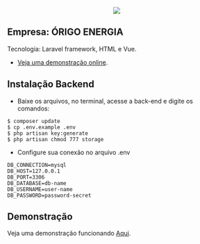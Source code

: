 <p align="center"><img src="https://painel.avdesign.com.br/img/logo/login-title.png"></p>

>

## Empresa: ÓRIGO ENERGIA  

Tecnologia: Laravel framework, HTML e Vue.

- [Veja uma demonstração online](https://www.avdesign.com.br/demo/origo).


## Instalação Backend
* Baixe os arquivos, no terminal, acesse a back-end e digite os comandos:
````
$ composer update
$ cp .env.example .env
$ php artisan key:generate
$ php artisan chmod 777 storage
````
* Configure sua conexão no arquivo .env
````
DB_CONNECTION=mysql
DB_HOST=127.0.0.1
DB_PORT=3306
DB_DATABASE=db-name
DB_USERNAME=user-name
DB_PASSWORD=password-secret
````
## Demonstração

Veja uma demonstração funcionando [Aqui](https://www.avdesign.com.br/demo/origo).
